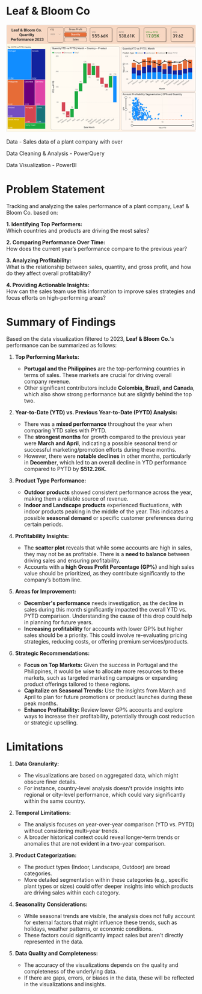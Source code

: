 # Leaf & Bloom Co

![Performance Dashboard](https://raw.githubusercontent.com/PR-Data/Leaf-Bloom-Co/main/Leaf%20%26%20Bloom%20Dashboard.png)

Data - Sales data of a plant company with over 

Data Cleaning & Analysis - PowerQuery

Data Visualization - PowerBI

# Problem Statement
Tracking and analyzing the sales performance of a plant company, Leaf & Bloom Co. based on:

**1. Identifying Top Performers:**\
Which countries and products are driving the most sales?

**2. Comparing Performance Over Time:**\
How does the current year’s performance compare to the previous year?

**3. Analyzing Profitability:**\
What is the relationship between sales, quantity, and gross profit, and how do they affect overall profitability?

**4. Providing Actionable Insights:**\
How can the sales team use this information to improve sales strategies and focus efforts on high-performing areas?

# Summary of Findings
Based on the data visualization filtered to 2023, **Leaf & Bloom Co.**'s performance can be summarized as follows:

1. **Top Performing Markets:**
   - **Portugal and the Philippines** are the top-performing countries in terms of sales. These markets are crucial for driving overall company revenue.
   - Other significant contributors include **Colombia, Brazil, and Canada**, which also show strong performance but are slightly behind the top two.

2. **Year-to-Date (YTD) vs. Previous Year-to-Date (PYTD) Analysis:**
   - There was a **mixed performance** throughout the year when comparing YTD sales with PYTD. 
   - The **strongest months** for growth compared to the previous year were **March and April**, indicating a possible seasonal trend or successful marketing/promotion efforts during these months.
   - However, there were **notable declines** in other months, particularly in **December**, which led to an overall decline in YTD performance compared to PYTD by **$512.26K**.

3. **Product Type Performance:**
   - **Outdoor products** showed consistent performance across the year, making them a reliable source of revenue.
   - **Indoor and Landscape products** experienced fluctuations, with indoor products peaking in the middle of the year. This indicates a possible **seasonal demand** or specific customer preferences during certain periods.

4. **Profitability Insights:**
   - The **scatter plot** reveals that while some accounts are high in sales, they may not be as profitable. There is a **need to balance** between driving sales and ensuring profitability.
   - Accounts with a **high Gross Profit Percentage (GP%)** and high sales value should be prioritized, as they contribute significantly to the company’s bottom line.

5. **Areas for Improvement:**
   - **December's performance** needs investigation, as the decline in sales during this month significantly impacted the overall YTD vs. PYTD comparison. Understanding the cause of this drop could help in planning for future years.
   - **Increasing profitability** for accounts with lower GP% but higher sales should be a priority. This could involve re-evaluating pricing strategies, reducing costs, or offering premium services/products.

6. **Strategic Recommendations:**
   - **Focus on Top Markets:** Given the success in Portugal and the Philippines, it would be wise to allocate more resources to these markets, such as targeted marketing campaigns or expanding product offerings tailored to these regions.
   - **Capitalize on Seasonal Trends:** Use the insights from March and April to plan for future promotions or product launches during these peak months.
   - **Enhance Profitability:** Review lower GP% accounts and explore ways to increase their profitability, potentially through cost reduction or strategic upselling.


# Limitations

1. **Data Granularity:**
   - The visualizations are based on aggregated data, which might obscure finer details.
   - For instance, country-level analysis doesn't provide insights into regional or city-level performance, which could vary significantly within the same country.

2. **Temporal Limitations:**
    - The analysis focuses on year-over-year comparison (YTD vs. PYTD) without considering multi-year trends.
    - A broader historical context could reveal longer-term trends or anomalies that are not evident in a two-year comparison.

3. **Product Categorization:**
    - The product types (Indoor, Landscape, Outdoor) are broad categories.
    - More detailed segmentation within these categories (e.g., specific plant types or sizes) could offer deeper insights into which products are driving sales within each category.

4. **Seasonality Considerations:**
    - While seasonal trends are visible, the analysis does not fully account for external factors that might influence these trends, such as holidays, weather patterns, or economic conditions.
    - These factors could significantly impact sales but aren't directly represented in the data.
  
5. **Data Quality and Completeness:**
    - The accuracy of the visualizations depends on the quality and completeness of the underlying data.
    - If there are gaps, errors, or biases in the data, these will be reflected in the visualizations and insights.
